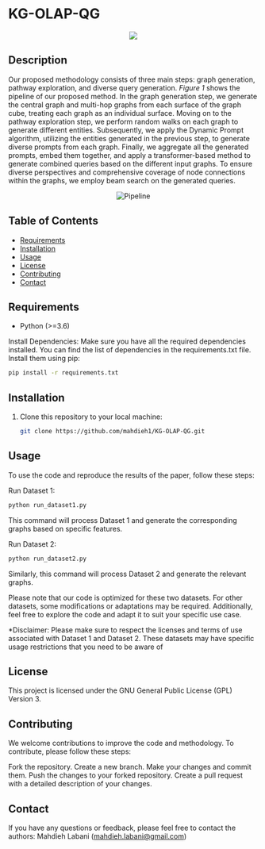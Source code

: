 # KG-OLAP-QG

<p align="center">
   
<img src="https://github.com/mahdieh1/HypothesisGPT/tree/main/Images/Logo.jpg">
 </p>

## Description
Our proposed methodology consists of three main steps: graph generation, pathway exploration, and diverse query generation. *Figure 1* shows the pipeline of our proposed method. In the graph generation step, we generate the central graph and multi-hop graphs from each surface of the graph cube, treating each graph as an individual surface. Moving on to the pathway exploration step, we perform random walks on each graph to generate different entities. Subsequently, we apply the Dynamic Prompt algorithm, utilizing the entities generated in the previous step, to generate diverse prompts from each graph. Finally, we aggregate all the generated prompts, embed them together, and apply a transformer-based method to generate combined queries based on the different input graphs. To ensure diverse perspectives and comprehensive coverage of node connections within the graphs, we employ beam search on the generated queries.

<p align="center">
   
<img src="https://github.com/mahdieh1/KG-OLAP-QG/blob/main/Images/pipeline.jpg" alt="Pipeline">
</p>

## Table of Contents
- [Requirements](#requirements)
- [Installation](#installation)
- [Usage](#usage)
- [License](#license)
- [Contributing](#contributing)
- [Contact](#contact)

## Requirements
- Python (>=3.6)

Install Dependencies: Make sure you have all the required dependencies installed. You can find the list of dependencies in the requirements.txt file. Install them using pip:

```bash
pip install -r requirements.txt
```


## Installation
1. Clone this repository to your local machine:

   ```bash
   git clone https://github.com/mahdieh1/KG-OLAP-QG.git
   ```
## Usage
To use the code and reproduce the results of the paper, follow these steps:

Run Dataset 1:

```bash
python run_dataset1.py
```
This command will process Dataset 1 and generate the corresponding graphs based on specific features.

Run Dataset 2:

```bash
python run_dataset2.py
```
Similarly, this command will process Dataset 2 and generate the relevant graphs.

Please note that our code is optimized for these two datasets. For other datasets, some modifications or adaptations may be required. Additionally, feel free to explore the code and adapt it to suit your specific use case.

*Disclaimer: Please make sure to respect the licenses and terms of use associated with Dataset 1 and Dataset 2. These datasets may have specific usage restrictions that you need to be aware of

## License
This project is licensed under the GNU General Public License (GPL) Version 3.

## Contributing
We welcome contributions to improve the code and methodology. To contribute, please follow these steps:

Fork the repository.
Create a new branch.
Make your changes and commit them.
Push the changes to your forked repository.
Create a pull request with a detailed description of your changes.

## Contact
If you have any questions or feedback, please feel free to contact the authors:
Mahdieh Labani (mahdieh.labani@gmail.com)
